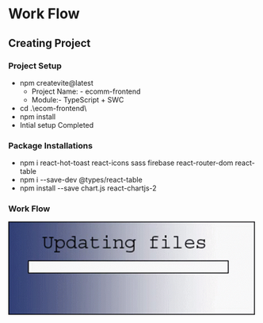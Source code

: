 # Work Flow

## Creating Project

### Project Setup
- npm createvite@latest
  - Project Name: - ecomm-frontend
  - Module:- TypeScript + SWC
- cd .\ecom-frontend\
- npm install
- Intial setup Completed

### Package Installations 

- npm i react-hot-toast react-icons sass firebase react-router-dom react-table
- npm i --save-dev @types/react-table
- npm install --save chart.js react-chartjs-2

### Work Flow

![alt text](image-1.png)